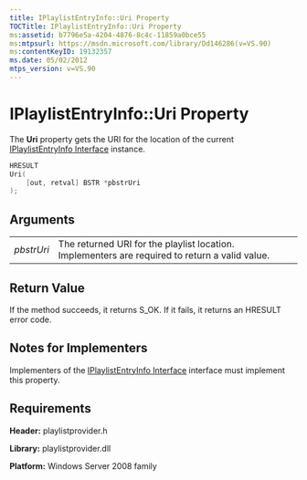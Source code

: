 ```yaml
---
title: IPlaylistEntryInfo::Uri Property
TOCTitle: IPlaylistEntryInfo::Uri Property
ms:assetid: b7796e5a-4204-4876-8c4c-11859a0bce55
ms:mtpsurl: https://msdn.microsoft.com/library/Dd146286(v=VS.90)
ms:contentKeyID: 19132357
ms.date: 05/02/2012
mtps_version: v=VS.90
---
```


# IPlaylistEntryInfo::Uri Property

The **Uri** property gets the URI for the location of the current [IPlaylistEntryInfo Interface](iplaylistentryinfo-interface.md) instance.

```cpp
HRESULT
Uri(
    [out, retval] BSTR *pbstrUri
);
```

## Arguments

|||
|--- |--- |
|*pbstrUri*|The returned URI for the playlist location. Implementers are required to return a valid value.|

## Return Value

If the method succeeds, it returns S\_OK. If it fails, it returns an HRESULT error code.

## Notes for Implementers

Implementers of the [IPlaylistEntryInfo Interface](iplaylistentryinfo-interface.md) interface must implement this property.

## Requirements

**Header:** playlistprovider.h

**Library:** playlistprovider.dll

**Platform:** Windows Server 2008 family
